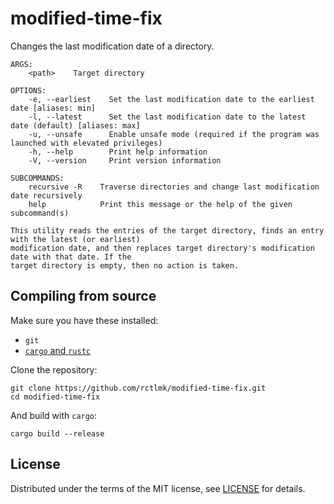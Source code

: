 # modified-time-fix

Changes the last modification date of a directory.

```
ARGS:
    <path>    Target directory

OPTIONS:
    -e, --earliest    Set the last modification date to the earliest date [aliases: min]
    -l, --latest      Set the last modification date to the latest date (default) [aliases: max]
    -u, --unsafe      Enable unsafe mode (required if the program was launched with elevated privileges)
    -h, --help        Print help information
    -V, --version     Print version information

SUBCOMMANDS:
    recursive -R    Traverse directories and change last modification date recursively
    help            Print this message or the help of the given subcommand(s)

This utility reads the entries of the target directory, finds an entry with the latest (or earliest)
modification date, and then replaces target directory's modification date with that date. If the
target directory is empty, then no action is taken.
```

## Compiling from source

Make sure you have these installed:

* `git`
* [`cargo` and `rustc`](https://www.rust-lang.org/tools/install)

Clone the repository: 

```
git clone https://github.com/rctlmk/modified-time-fix.git
cd modified-time-fix
```

And build with `cargo`:

```
cargo build --release
```

## License

Distributed under the terms of the MIT license, see [LICENSE](LICENSE) for details.